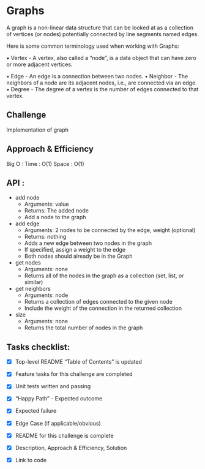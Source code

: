 # Graphs
<!-- Short summary or background information -->
A graph is a non-linear data structure that can be looked at as a collection of vertices (or nodes) potentially connected by line segments named edges.

Here is some common terminology used when working with Graphs:

• Vertex - A vertex, also called a “node”, is a data object that can have zero or more adjacent vertices.

• Edge - An edge is a connection between two nodes.
• Neighbor - The neighbors of a node are its adjacent nodes, i.e., are connected via an edge.
•  Degree - The degree of a vertex is the number of edges connected to that vertex.


## Challenge
<!-- Description of the challenge -->
Implementation  of graph

## Approach & Efficiency
<!-- What approach did you take? Why? What is the Big O space/time for this 
approach? -->
Big O :
Time : O(1)
Space : O(1)
## API :
* add node
    - Arguments: value
    - Returns: The added node
    - Add a node to the graph
 * add edge
    - Arguments: 2 nodes to be connected by the edge, weight (optional)
    - Returns: nothing
    - Adds a new edge between two nodes in the graph
    - If specified, assign a weight to the edge
    - Both nodes should already be in the Graph
 * get nodes
    - Arguments: none
    - Returns all of the nodes in the graph as a collection (set, list, or similar)
 * get neighbors
    - Arguments: node
    - Returns a collection of edges connected to the given node
    - Include the weight of the connection in the returned collection
 * size
    - Arguments: none
    - Returns the total number of nodes in the graph


## Tasks checklist:
- [x] Top-level README “Table of Contents” is updated
- [x] Feature tasks for this challenge are completed
- [x] Unit tests written and passing
- [x] “Happy Path” - Expected outcome
- [x] Expected failure
- [x] Edge Case (if applicable/obvious)
- [x] README for this challenge is complete
- [x] Description, Approach & Efficiency, Solution
- [x] Link to code



